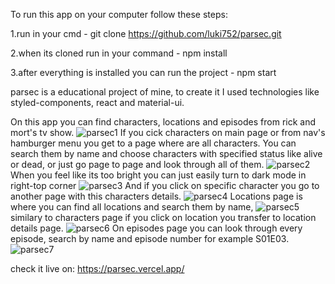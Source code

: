 To run this app on your computer follow these steps:

1.run in your cmd - git clone  https://github.com/luki752/parsec.git

2.when its cloned run in your command - npm install

3.after everything is installed you can run the project - npm start

parsec is a educational project of mine, to create it I used technologies like styled-components, react and material-ui.

On this app you can find characters, locations and episodes from rick and mort's tv show.
![parsec1](https://user-images.githubusercontent.com/58302409/106915512-5fd21400-6706-11eb-93ea-042b19ae32c6.png)
If you cick characters on main page or from nav's hamburger menu you get to a page where are all characters. You can search them by name and choose characters with specified status like alive or dead, or just go page to page and look through all of them. 
![parsec2](https://user-images.githubusercontent.com/58302409/106915647-8ee88580-6706-11eb-8e29-4acc51a7ac67.png)
When you feel like its too bright you can just easily turn to dark mode in right-top corner
![parsec3](https://user-images.githubusercontent.com/58302409/106915880-da029880-6706-11eb-9d63-23b645fde826.png)
And if you click on specific character you go to another page with this characters details.
![parsec4](https://user-images.githubusercontent.com/58302409/106916014-00283880-6707-11eb-83eb-0ab789f24745.png)
Locations page is where you can find all locations and search them by name, 
![parsec5](https://user-images.githubusercontent.com/58302409/106916165-29e15f80-6707-11eb-982c-4eb81bd168df.png)
similary to characters page if you click on location you transfer to location details page.
![parsec6](https://user-images.githubusercontent.com/58302409/106916324-5301f000-6707-11eb-98fa-7cfdeda0086a.png)
On episodes page you can look through every episode, search by name and episode number for example S01E03.
![parsec7](https://user-images.githubusercontent.com/58302409/106916453-7a58bd00-6707-11eb-9dad-58c940a2e22e.png)

check it live on: https://parsec.vercel.app/

